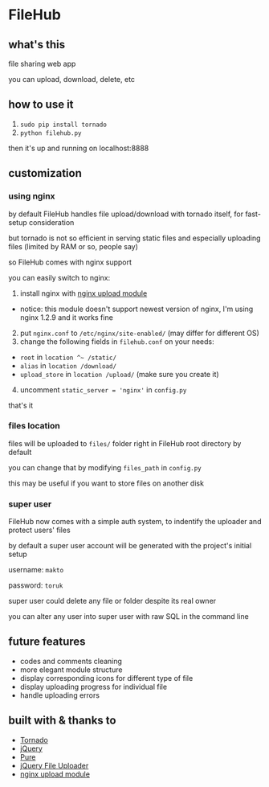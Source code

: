 # FileHub

## what's this

file sharing web app

you can upload, download, delete, etc

## how to use it

1. `sudo pip install tornado`
2. `python filehub.py`

then it's up and running on localhost:8888

## customization

### using nginx

by default FileHub handles file upload/download with tornado itself, for fast-setup consideration

but tornado is not so efficient in serving static files and especially uploading files (limited by RAM or so, people say)

so FileHub comes with nginx support

you can easily switch to nginx:

1. install nginx with [nginx upload module](https://github.com/vkholodkov/nginx-upload-module)
  - notice: this module doesn't support newest version of nginx, I'm using nginx 1.2.9 and it works fine
2. put `nginx.conf` to `/etc/nginx/site-enabled/` (may differ for different OS)
3. change the following fields in `filehub.conf` on your needs:
  - `root` in `location ^~ /static/`
  - `alias` in `location /download/`
  - `upload_store` in `location /upload/` (make sure you create it)
4. uncomment `static_server = 'nginx'` in `config.py`

that's it

### files location

files will be uploaded to `files/` folder right in FileHub root directory by default

you can change that by modifying `files_path` in `config.py`

this may be useful if you want to store files on another disk

### super user

FileHub now comes with a simple auth system, to indentify the uploader and protect users' files

by default a super user account will be generated with the project's initial setup

username: `makto`

password: `toruk`

super user could delete any file or folder despite its real owner

you can alter any user into super user with raw SQL in the command line

## future features

- codes and comments cleaning
- more elegant module structure
- display corresponding icons for different type of file
- display uploading progress for individual file
- handle uploading errors

## built with & thanks to

- [Tornado](https://github.com/facebook/tornado)
- [jQuery](https://github.com/jquery/jquery)
- [Pure](https://github.com/yui/pure)
- [jQuery File Uploader](https://github.com/blueimp/jQuery-File-Upload)
- [nginx upload module](https://github.com/vkholodkov/nginx-upload-module)
